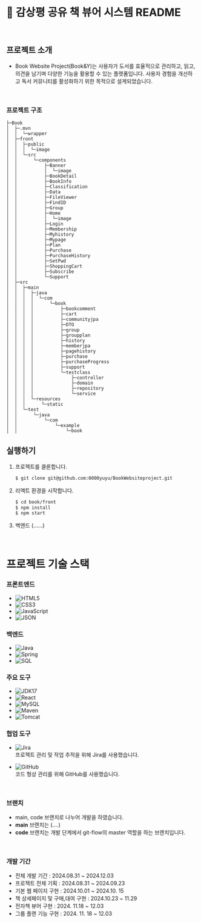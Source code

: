 # 📖 감상평 공유 책 뷰어 시스템 README

<br>

## 프로젝트 소개

- Book Website Project(Book&Y)는  사용자가 도서를 효율적으로 관리하고, 읽고, 의견을 남기며 다양한 기능을 활용할 수 있는 플랫폼입니다. 사용자 경험을 개선하고 독서 커뮤니티를 활성화하기 위한 목적으로 설계되었습니다.

<br>

### 프로젝트 구조

```
├─Book
│  ├─.mvn
│  │  └─wrapper
│  ├─front
│  │  ├─public
│  │  │  └─image
│  │  └─src
│  │      └─components
│  │          ├─Banner
│  │          │  └─image
│  │          ├─BookDetail
│  │          ├─BookInfo
│  │          ├─Classification
│  │          ├─Data
│  │          ├─FileViewer
│  │          ├─FindID
│  │          ├─Group
│  │          ├─Home
│  │          │  └─image
│  │          ├─Login
│  │          ├─Membership
│  │          ├─Myhistory
│  │          ├─Mypage
│  │          ├─Plan
│  │          ├─Purchase
│  │          ├─PurchaseHistory
│  │          ├─SetPwd
│  │          ├─ShoppingCart
│  │          ├─Subscribe
│  │          └─Support
│  ├─src
│  │  ├─main
│  │  │  ├─java
│  │  │  │  └─com
│  │  │  │      └─book
│  │  │  │          ├─bookcomment
│  │  │  │          ├─cart
│  │  │  │          ├─communityjpa
│  │  │  │          ├─DTO
│  │  │  │          ├─group
│  │  │  │          ├─groupplan
│  │  │  │          ├─history
│  │  │  │          ├─memberjpa
│  │  │  │          ├─pagehistory
│  │  │  │          ├─purchase
│  │  │  │          ├─purchaseProgress
│  │  │  │          ├─support
│  │  │  │          └─testclass
│  │  │  │              ├─controller
│  │  │  │              ├─domain
│  │  │  │              ├─repository
│  │  │  │              └─service
│  │  │  └─resources
│  │  │      └─static
│  │  └─test
│  │      └─java
│  │          └─com
│  │              └─example
│  │                  └─book

```

## 실행하기
1. 프로젝트를 클론합니다.
   ```bash
   $ git clone git@github.com:0000yuyu/BookWebsiteproject.git
   ```
2. 리액트 환경을 시작합니다.
   ```bash
   $ cd book/front
   $ npm install
   $ npm start
   ```
3. 백엔드 (......)
<br>

# 프로젝트 기술 스택

### 프론트엔드
- ![HTML5](https://img.shields.io/badge/-HTML5-E34F26?style=flat-square&logo=html5&logoColor=white)
- ![CSS3](https://img.shields.io/badge/-CSS3-1572B6?style=flat-square&logo=css3&logoColor=white)
- ![JavaScript](https://img.shields.io/badge/-JavaScript-F7DF1E?style=flat-square&logo=javascript&logoColor=black)
- ![JSON](https://img.shields.io/badge/-JSON-000000?style=flat-square&logo=json&logoColor=white)

### 백엔드
- ![Java](https://img.shields.io/badge/-Java-007396?style=flat-square&logo=java&logoColor=white)
- ![Spring](https://img.shields.io/badge/-Spring-6DB33F?style=flat-square&logo=spring&logoColor=white)
- ![SQL](https://img.shields.io/badge/-SQL-4479A1?style=flat-square&logo=postgresql&logoColor=white)

### 주요 도구
- ![JDK17](https://img.shields.io/badge/-JDK%2017-007396?style=flat-square&logo=java&logoColor=white)
- ![React](https://img.shields.io/badge/-React-61DAFB?style=flat-square&logo=react&logoColor=black)
- ![MySQL](https://img.shields.io/badge/-MySQL-4479A1?style=flat-square&logo=mysql&logoColor=white)
- ![Maven](https://img.shields.io/badge/-Maven-C71A36?style=flat-square&logo=apache-maven&logoColor=white)
- ![Tomcat](https://img.shields.io/badge/-Tomcat-F8DC75?style=flat-square&logo=apache-tomcat&logoColor=black)

### 협업 도구
- ![Jira](https://img.shields.io/badge/-Jira-0052CC?style=flat-square&logo=jira&logoColor=white)  
  프로젝트 관리 및 작업 추적을 위해 Jira를 사용했습니다.

- ![GitHub](https://img.shields.io/badge/-GitHub-181717?style=flat-square&logo=github&logoColor=white)  
  코드 형상 관리를 위해 GitHub를 사용했습니다.

<br>

### 브랜치

- main, code 브랜치로 나누어 개발을 하였습니다.
 - **main** 브랜치는 (....)
 - **code** 브랜치는 개발 단계에서 git-flow의 master 역할을 하는 브랜치입니다.

<br>




### 개발 기간

- 전체 개발 기간 : 2024.08.31 ~ 2024.12.03
- 프로젝트 전체 기획 : 2024.08.31 ~ 2024.09.23
- 기본 웹 페이지 구현 : 2024.10.01 ~ 2024.10. 15
- 책 상세페이지 및 구매,대여 구현 : 2024.10.23 ~ 11.29
- 전자책 뷰어 구현 : 2024. 11.18 ~ 12.03
- 그룹 플랜 기능 구현 : 2024.  11. 18 ~ 12.03

<br>

